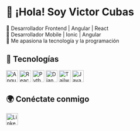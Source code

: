 # 👋 ¡Hola! Soy Victor Cubas  
🔹 Desarrollador Frontend | Angular | React  
🔹 Desarrollador Mobile | Ionic | Angular  
🔹 Me apasiona la tecnología y la programación  

## 🚀 Tecnologías  
<p>
  <a href="#"><img src="https://cdn.simpleicons.org/angular/DD0031" width="32" alt="Angular"></a>
  <a href="#"><img src="https://cdn.simpleicons.org/react/61DAFB" width="32" alt="React"></a>
  <a href="#"><img src="https://cdn.simpleicons.org/python/3776AB" width="32" alt="Python"></a>
  <a href="#"><img src="https://cdn.simpleicons.org/django/092E20" width="32" alt="Django"></a>
  <a href="#"><img src="https://cdn.simpleicons.org/tailwindcss/06B6D4" width="32" alt="TailwindCSS"></a>
  <a href="#"><img src="https://cdn.simpleicons.org/javascript/F7DF1E" width="32" alt="JavaScript"></a>
</p>

## 🌍 Conéctate conmigo  
<a href="https://www.linkedin.com/in/victor-cubas-3bb42774/"><img src="https://cdn.simpleicons.org/linkedin/0077B5" width="32" alt="LinkedIn"></a>
